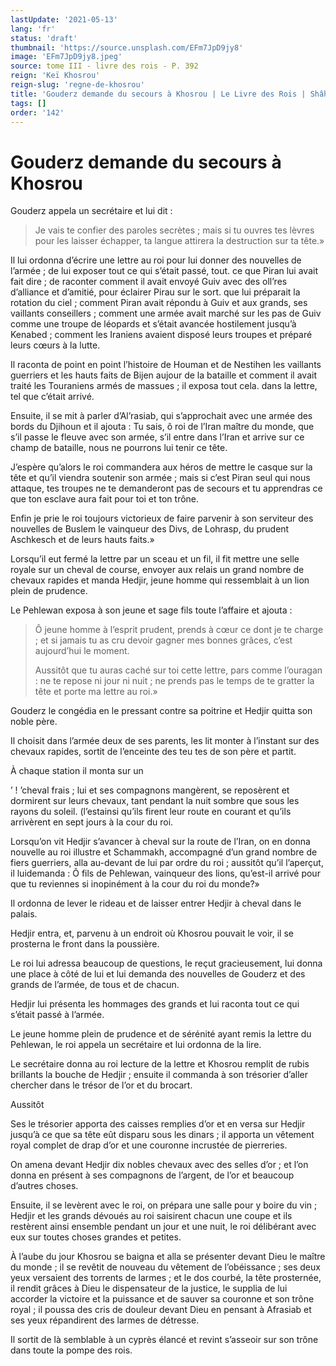 ```yaml
---
lastUpdate: '2021-05-13'
lang: 'fr'
status: 'draft'
thumbnail: 'https://source.unsplash.com/EFm7JpD9jy8'
image: 'EFm7JpD9jy8.jpeg'
source: tome III - livre des rois - P. 392
reign: 'Keï Khosrou'
reign-slug: 'regne-de-khosrou'
title: 'Gouderz demande du secours à Khosrou | Le Livre des Rois | Shâhnâmeh'
tags: []
order: '142'
---
```


<!-- LTeX: language=fr -->

# Gouderz demande du secours à Khosrou

Gouderz appela un secrétaire et lui dit :

> Je vais te confier des paroles secrètes ; mais si tu ouvres tes lèvres pour les laisser échapper, ta langue attirera la destruction sur ta tête.»

Il lui ordonna d’écrire une lettre au roi pour lui donner des nouvelles de l’armée ; de lui exposer tout ce qui s’était passé, tout. ce que Piran lui avait fait dire ; de raconter comment il avait envoyé Guiv avec des oll’res d’alliance et d’amitié, pour éclairer Pirau sur le sort. que lui préparait la rotation du ciel ; comment Piran avait répondu à Guiv et aux grands, ses vaillants conseillers ; comment une armée avait marché sur les pas de Guiv comme une troupe de léopards et s’était avancée hostilement jusqu’à Kenabed ; comment les Iraniens avaient disposé leurs troupes et préparé leurs cœurs à la lutte.

Il raconta de point en point l’histoire de Houman et de Nestihen les vaillants guerriers et les hauts faits de Bijen aujour de la bataille et comment il avait traité les Touraniens armés de massues ; il exposa tout cela. dans la lettre, tel que c’était arrivé.

Ensuite, il se mit à parler d’Al’rasiab, qui s’approchait avec une armée des bords du Djihoun et il ajouta : Tu sais, ô roi de l’Iran maître du monde, que s’il passe le fleuve avec son armée, s’il entre dans l’Iran et arrive sur ce champ de bataille, nous ne pourrons lui tenir ce tête.

J’espère qu’alors le roi commandera aux héros de mettre le casque sur la tête et qu’il viendra soutenir son armée ; mais si c’est Piran seul qui nous attaque, tes troupes ne te demanderont pas de secours et tu apprendras ce que ton esclave aura fait pour toi et ton trône.

Enfin je prie le roi toujours victorieux de faire parvenir à son serviteur des nouvelles de Buslem le vainqueur des Divs, de Lohrasp, du prudent Aschkesch et de leurs hauts faits.»

Lorsqu’il eut fermé la lettre par un sceau et un fil, il fit mettre une selle royale sur un cheval de course, envoyer aux relais un grand nombre de chevaux rapides et manda Hedjir, jeune homme qui ressemblait à un lion plein de prudence.

Le Pehlewan exposa à son jeune et sage fils toute l’affaire et ajouta :

> Ô jeune homme à l’esprit prudent, prends à cœur ce dont je te charge ; et si jamais tu as cru devoir gagner mes bonnes grâces, c’est aujourd’hui le moment.
>
> Aussitôt que tu auras caché sur toi cette lettre, pars comme l’ouragan : ne te repose ni jour ni nuit ; ne prends pas le temps de te gratter la tête et porte ma lettre au roi.»

Gouderz le congédia en le pressant contre sa poitrine et Hedjir quitta son noble père.

Il choisit dans l’armée deux de ses parents, les lit monter à l’instant sur des chevaux rapides, sortit de l’enceinte des teu tes de son père et partit.

À chaque station il monta sur un

’ !
’cheval frais ; lui et ses compagnons mangèrent, se reposèrent et dormirent sur leurs chevaux, tant pendant la nuit sombre que sous les rayons du soleil. (l’estainsi qu’ils firent leur route en courant et qu’ils arrivèrent en sept jours à la cour du roi.

Lorsqu’on vit Hedjir s’avancer à cheval sur la route de l’Iran, on en donna nouvelle au roi illustre et Schammakh, accompagné d’un grand nombre de fiers guerriers, alla au-devant de lui par ordre du roi ; aussitôt qu’il l’aperçut, il luidemanda : Ô fils de Pehlewan, vainqueur des lions, qu’est-il arrivé pour que tu reviennes si inopinément à la cour du roi du monde?»

Il ordonna de lever le rideau et de laisser entrer Hedjir à cheval dans le palais.

Hedjir entra, et, parvenu à un endroit où Khosrou pouvait le voir, il se prosterna le front dans la poussière.

Le roi lui adressa beaucoup de questions, le reçut gracieusement, lui donna une place à côté de lui et lui demanda des nouvelles de Gouderz et des grands de l’armée, de tous et de chacun.

Hedjir lui présenta les hommages des grands et lui raconta tout ce qui s’était passé à l’armée.

Le jeune homme plein de prudence et de sérénité ayant remis la lettre du Pehlewan, le roi appela un secrétaire et lui ordonna de la lire.

Le secrétaire donna au roi lecture de la lettre et Khosrou remplit de rubis brillants la bouche de Hedjir ; ensuite il commanda à son trésorier d’aller chercher dans le trésor de l’or et du brocart.

Aussitôt

Ses le trésorier apporta des caisses remplies d’or et en versa sur Hedjir jusqu’à ce que sa tête eût disparu sous les dinars ; il apporta un vêtement royal complet de drap d’or et une couronne incrustée de pierreries.

On amena devant Hedjir dix nobles chevaux avec des selles d’or ; et l’on donna en présent à ses compagnons de l’argent, de l’or et beaucoup d’autres choses.

Ensuite, il se levèrent avec le roi, on prépara une salle pour y boire du vin ; Hedjir et les grands dévoués au roi saisirent chacun une coupe et ils restèrent ainsi ensemble pendant un jour et une nuit, le roi délibérant avec eux sur toutes choses grandes et petites.

À l’aube du jour Khosrou se baigna et alla se présenter devant Dieu le maître du monde ; il se revêtit de nouveau du vêtement de l’obéissance ; ses deux yeux versaient des torrents de larmes ; et le dos courbé, la tête prosternée, il rendit grâces à Dieu le dispensateur de la justice, le supplia de lui accorder la victoire et la puissance et de sauver sa couronne et son trône royal ; il poussa des cris de douleur devant Dieu en pensant à Afrasiab et ses yeux répandirent des larmes de détresse.

Il sortit de là semblable à un cyprès élancé et revint s’asseoir sur son trône dans toute la pompe des rois.

